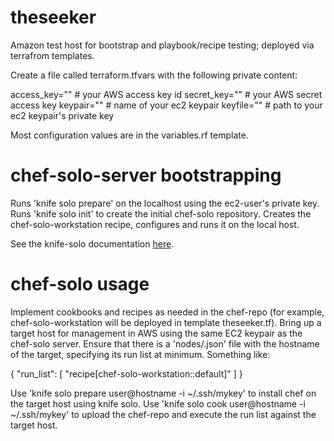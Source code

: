 # theseeker
Amazon test host for bootstrap and playbook/recipe testing; deployed via terrafrom templates.

Create a file called terraform.tfvars with the following private content:

access_key="" # your AWS access key id
secret_key="" # your AWS secret access key
keypair="" # name of your ec2 keypair
keyfile="" # path to your ec2 keypair's  private key

Most configuration values are in the variables.rf template.

# chef-solo-server bootstrapping
Runs 'knife solo prepare' on the localhost using the ec2-user's private key.
Runs 'knife solo init' to create the initial chef-solo repository.
Creates the chef-solo-workstation recipe, configures and runs it on the local host.

See the knife-solo documentation [here](http://matschaffer.github.io/knife-solo/).

# chef-solo usage
Implement cookbooks and recipes as needed in the chef-repo (for example, chef-solo-workstation will be deployed in template theseeker.tf).
Bring up a target host for management in AWS using the same EC2 keypair as the chef-solo server.
Ensure that there is a 'nodes/<hostname>.json' file with the hostname of the target, specifying its run list at minimum. Something like:

  {
    "run_list": [
      "recipe[chef-solo-workstation::default]"
    ]
  }

Use 'knife solo prepare user@hostname -i ~/.ssh/mykey' to install chef on the target host using knife solo.
Use 'knife solo cook user@hostname -i ~/.ssh/mykey' to upload the chef-repo and execute the run list against the target host.
